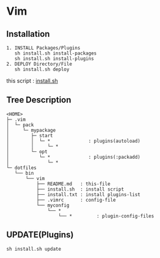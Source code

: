 # Vim

## Installation

    1. INSTALL Packages/Plugins
       sh install.sh install-packages
       sh install.sh install-plugins
    2. DEPLOY Directory/File
       sh install.sh deploy

this script : [install.sh](https://github.com/ghsable/dotfiles/blob/master/bin/vim/install.sh)

## Tree Description

    <HOME>
    ├─ .vim
    │  └─ pack
    │     └─ mypackage
    │        ├─ start
    │        │  └─ *              : plugins(autoload)
    │        │     └─ *
    │        └─ opt
    │           └─ *              : plugins(:packadd)
    │              └─ *
    └─ dotfiles
       └── bin
           └── vim
               ├── README.md   : this-file
               ├── install.sh  : install script
               ├── install.txt : install plugins-list
               ├── .vimrc      : config-file
               └── myconfig
                   └── *
                       └── *         : plugin-config-files

## UPDATE(Plugins)

    sh install.sh update

